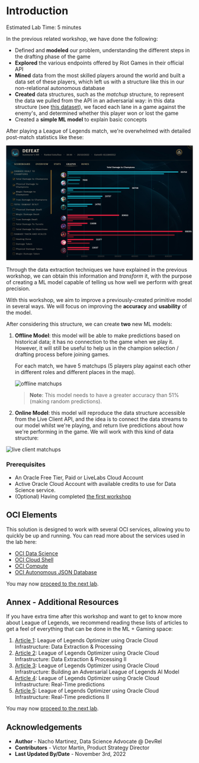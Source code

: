 # Introduction

Estimated Lab Time: 5 minutes

In the previous related workshop, we have done the following:
- Defined and **modeled** our problem, understanding the different steps in the drafting phase of the game
- **Explored** the various endpoints offered by Riot Games in their official API
- **Mined** data from the most skilled players around the world and built a data set of these players, which left us with a structure like this in our non-relational autonomous database
- **Created** data structures, such as the *matchup* structure, to represent the data we pulled from the API in an adversarial way: in this data structure (see [this dataset](https://www.kaggle.com/jasperan/league-of-legends-1v1-matchups-results)), we faced each lane in a game against the enemy's, and determined whether this player won or lost the game
- Created a **simple ML model** to explain basic concepts

After playing a League of Legends match, we're overwhelmed with detailed post-match statistics like these:

![post match statistics](./images/post_match_stats.png)

Through the data extraction techniques we have explained in the previous workshop, we can obtain this information and *transform* it, with the purpose of creating a ML model capable of telling us how well we perform with great precision.

With this workshop, we aim to improve a previously-created primitive model in several ways. We will focus on improving the __accuracy__ and __usability__ of the model.

After considering this structure, we can create **two** new ML models:

1. **Offline Model**: this model will be able to make predictions based on historical data; it has no connection to the game when we play it. However, it will still be useful to help us in the champion selection / drafting process before joining games. 

    For each match, we have 5 matchups (5 players play against each other in different roles and different places in the map).
    
    ![offline matchups](https://github.com/oracle-devrel/leagueoflegends-optimizer/raw/livelabs/hols/nn/model_building/images/matchups.png)

    > **Note**: This model needs to have a greater accuracy than 51% (making random predictions).

2. **Online Model**: this model will reproduce the data structure accessible from the Live Client API, and the idea is to connect the data streams to our model whilst we're playing, and return live predictions about how we're performing in the game. We will work with this kind of data structure:

![live client matchups](https://github.com/oracle-devrel/leagueoflegends-optimizer/blob/livelabs/hols/nn/model_building/images/liveclient.png?raw=True)

### Prerequisites

* An Oracle Free Tier, Paid or LiveLabs Cloud Account
* Active Oracle Cloud Account with available credits to use for Data Science service.
* (Optional) Having completed [the first workshop](../../dataextraction/)

## OCI Elements

This solution is designed to work with several OCI services, allowing you to quickly be up and running. You can read more about the services used in the lab here:

- [OCI Data Science](https://www.oracle.com/artificial-intelligence/data-science/)
- [OCI Cloud Shell](https://docs.oracle.com/en-us/iaas/Content/API/Concepts/cloudshellintro.htm)
- [OCI Compute](https://www.oracle.com/cloud/compute/)
- [OCI Autonomous JSON Database](https://www.oracle.com/autonomous-database/autonomous-json-database/)


You may now [proceed to the next lab](#next).

## Annex - Additional Resources
If you have extra time after this workshop and want to get to know more about League of Legends, we recommend reading these lists of articles to get a feel of everything that can be done in the ML + Gaming space:

1. [Article 1](https://github.com/oracle-devrel/leagueoflegends-optimizer/blob/livelabs/articles/article1.md): League of Legends Optimizer using Oracle Cloud Infrastructure: Data Extraction & Processing
2. [Article 2](https://github.com/oracle-devrel/leagueoflegends-optimizer/blob/livelabs/articles/article2.md): League of Legends Optimizer using Oracle Cloud Infrastructure: Data Extraction & Processing II
3. [Article 3](https://github.com/oracle-devrel/leagueoflegends-optimizer/blob/livelabs/articles/article3.md): League of Legends Optimizer using Oracle Cloud Infrastructure: Building an Adversarial League of Legends AI Model
4. [Article 4](https://github.com/oracle-devrel/leagueoflegends-optimizer/blob/livelabs/articles/article4.md): League of Legends Optimizer using Oracle Cloud Infrastructure: Real-Time predictions
5. [Article 5](https://github.com/oracle-devrel/leagueoflegends-optimizer/blob/livelabs/articles/article5.md): League of Legends Optimizer using Oracle Cloud Infrastructure: Real-Time predictions II

You may now [proceed to the next lab](#next).

## Acknowledgements

* **Author** - Nacho Martinez, Data Science Advocate @ DevRel
* **Contributors** -  Victor Martin, Product Strategy Director
* **Last Updated By/Date** - November 3rd, 2022